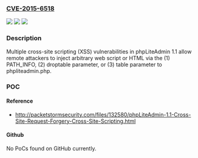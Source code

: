 ### [CVE-2015-6518](https://cve.mitre.org/cgi-bin/cvename.cgi?name=CVE-2015-6518)
![](https://img.shields.io/static/v1?label=Product&message=n%2Fa&color=blue)
![](https://img.shields.io/static/v1?label=Version&message=n%2Fa&color=blue)
![](https://img.shields.io/static/v1?label=Vulnerability&message=n%2Fa&color=brighgreen)

### Description

Multiple cross-site scripting (XSS) vulnerabilities in phpLiteAdmin 1.1 allow remote attackers to inject arbitrary web script or HTML via the (1) PATH_INFO, (2) droptable parameter, or (3) table parameter to phpliteadmin.php.

### POC

#### Reference
- http://packetstormsecurity.com/files/132580/phpLiteAdmin-1.1-Cross-Site-Request-Forgery-Cross-Site-Scripting.html

#### Github
No PoCs found on GitHub currently.

